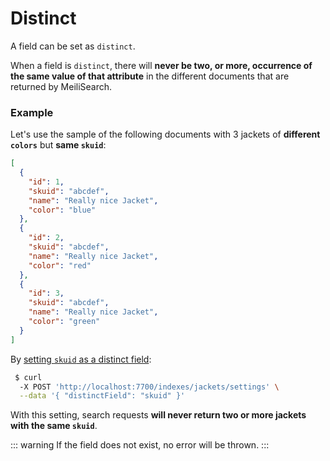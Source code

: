 # Distinct

A field can be set as `distinct`.

When a field is `distinct`, there will **never be two, or more, occurrence of the same value of that attribute** in the different documents that are returned by MeiliSearch.

### Example

Let's use the sample of the following documents with 3 jackets of **different `colors`** but **same `skuid`**:

```json
[
  {
    "id": 1,
    "skuid": "abcdef",
    "name": "Really nice Jacket",
    "color": "blue"
  },
  {
    "id": 2,
    "skuid": "abcdef",
    "name": "Really nice Jacket",
    "color": "red"
  },
  {
    "id": 3,
    "skuid": "abcdef",
    "name": "Really nice Jacket",
    "color": "green"
  }
]
```

By [setting `skuid` as a distinct field](/references/distinct_attribute.md):

```bash
 $ curl
  -X POST 'http://localhost:7700/indexes/jackets/settings' \
  --data '{ "distinctField": "skuid" }'
```

With this setting, search requests **will never return two or more jackets with the same `skuid`**.

::: warning
If the field does not exist, no error will be thrown.
:::
